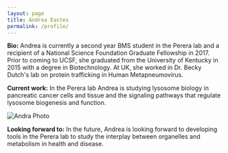 ```yaml
---
layout: page
title: Andrea Eastes
permalink: /profile/
---
```


**Bio:** Andrea is currently a second year BMS student in the Perera lab and a recipient of a National Science Foundation Graduate Fellowship in 2017.  Prior to coming to UCSF, she graduated from the University of Kentucky in 2015 with a degree in Biotechnology.  At UK, she worked in Dr. Becky Dutch's lab on protein trafficking in Human Metapneumovirus.  

**Current work:**  In the Perera lab Andrea is studying lysosome biology in pancreatic cancer cells and tissue and the signaling pathways that regulate lysosome biogenesis and function.



![Andra Photo](../img/Andrea.jpg)

**Looking forward to:**  In the future, Andrea is looking forward to developing tools in the Perera lab to study the interplay between organelles and metabolism in health and disease.  
